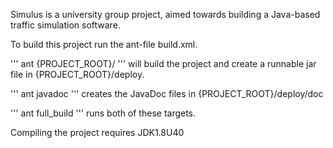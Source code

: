 Simulus is a university group project, aimed towards building a Java-based traffic simulation software.

To build this project run the ant-file build.xml.

'''
ant {PROJECT_ROOT}/
''' 
will build the project and create a runnable jar file in {PROJECT_ROOT}/deploy.

'''
ant javadoc
'''
creates the JavaDoc files in {PROJECT_ROOT}/deploy/doc

'''
ant full_build
'''
runs both of these targets.

Compiling the project requires JDK1.8U40
